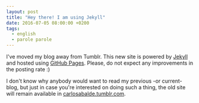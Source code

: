 ```yaml
---
layout: post
title: "Hey there! I am using Jekyll"
date: 2016-07-05 08:00:00 +0200
tags:
  - english
  - parole parole
---
```

I've moved my blog away from Tumblr. This new site is powered by [Jekyll](https://jekyllrb.com) and hosted using [GitHub Pages](https://pages.github.com). Please, do not expect any improvements in the posting rate :)

I don't know why anybody would want to read my previous -or current- blog, but just in case you're interested on doing such a thing, the old site will remain available in [carlosabalde.tumblr.com](http://carlosabalde.tumblr.com).
